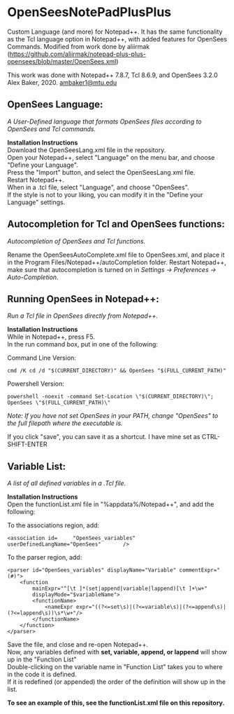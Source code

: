 # OpenSeesNotePadPlusPlus
Custom Language (and more) for Notepad++. It has the same functionality as the Tcl language option in Notepad++, with added features for OpenSees Commands. Modified from work done by aliirmak (https://github.com/aliirmak/notepad-plus-plus-opensees/blob/master/OpenSees.xml)

This work was done with Notepad++ 7.8.7, Tcl 8.6.9, and OpenSees 3.2.0
Alex Baker, 2020. ambaker1@mtu.edu

## OpenSees Language:
  *A User-Defined language that formats OpenSees files according to OpenSees and Tcl commands.*
  
  **Installation Instructions**\
  Download the OpenSeesLang.xml file in the repository.\
  Open your Notepad++, select "Language" on the menu bar, and choose "Define your Language".\
  Press the "Import" button, and select the OpenSeesLang.xml file.\
  Restart Notepad++.\
  When in a .tcl file, select "Language", and choose "OpenSees".\
  If the style is not to your liking, you can modify it in the "Define your Language" settings.
  
## Autocompletion for Tcl and OpenSees functions:
  *Autocompletion of OpenSees and Tcl functions.*

  Rename the OpenSeesAutoComplete.xml file to OpenSees.xml, and place it in the Program Files/Notepad++/autoCompletion folder.
  Restart Notepad++, make sure that autocompletion is turned on in *Settings -> Preferences -> Auto-Completion*.
  
## Running OpenSees in Notepad++:
  *Run a Tcl file in OpenSees directly from Notepad++.*
  
  **Installation Instructions**\
  While in Notepad++, press F5.\
  In the run command box, put in one of the following:
  
  Command Line Version:
  
	cmd /K cd /d "$(CURRENT_DIRECTORY)" && OpenSees "$(FULL_CURRENT_PATH)"
	
  Powershell Version:
	
	powershell -noexit -command Set-Location \"$(CURRENT_DIRECTORY)\"; OpenSees \"$(FULL_CURRENT_PATH)\"
	
  *Note: If you have not set OpenSees in your PATH, change "OpenSees" to the full filepath where the executable is.*
  
  If you click "save", you can save it as a shortcut. I have mine set as CTRL-SHIFT-ENTER
  
## Variable List:
  *A list of all defined variables in a .Tcl file.*
  
  **Installation Instructions**\
  Open the functionList.xml file in "%appdata%/Notepad++", and add the following:
  
  To the associations region, add:
  
	<association id=     "OpenSees_variables" userDefinedLangName="OpenSees"       />	
	
  To the parser region, add: 

	<parser id="OpenSees_variables" displayName="Variable" commentExpr="(#)">
		<function
			mainExpr="^[\t ]*(set|append|variable|lappend)[\t ]+\w+"
			displayMode="$variableName">
			<functionName>
				<nameExpr expr="((?<=set\s)|(?<=variable\s)|(?<=append\s)|(?<=lappend\s))\s*\w+"/>
			</functionName>
		</function>
	</parser>
	
  Save the file, and close and re-open Notepad++.\
  Now, any variables defined with **set, variable, append, or lappend** will show up in the "Function List"\
  Double-clicking on the variable name in "Function List" takes you to where in the code it is defined.\
  If it is redefined (or appended) the order of the definition will show up in the list.
  
  **To see an example of this, see the functionList.xml file on this repository.**

  
